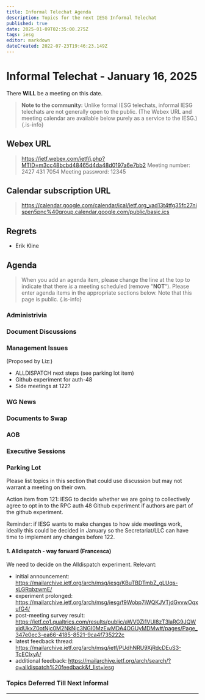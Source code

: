 ```yaml
---
title: Informal Telechat Agenda
description: Topics for the next IESG Informal Telechat
published: true
date: 2025-01-09T02:35:00.275Z
tags: iesg
editor: markdown
dateCreated: 2022-07-23T19:46:23.149Z
---
```


# Informal Telechat - January 16, 2025

There **WILL** be a meeting on this date.

> **Note to the community:** Unlike formal IESG telechats, informal IESG telechats are not generally open to the public. (The Webex URL and meeting calendar are available below purely as a service to the IESG.)
{.is-info}

## Webex URL

> https://ietf.webex.com/ietf/j.php?MTID=m3cc48bcbd48465d4da48d0197a6e7bb2
Meeting number: 2427 431 7054
Meeting password: 12345 


## Calendar subscription URL

> https://calendar.google.com/calendar/ical/ietf.org_vad13t4tfg35fc27nispen5pnc%40group.calendar.google.com/public/basic.ics


## Regrets

* Erik Kline

## Agenda

> When you add an agenda item, please change the line at the top to indicate that there *is* a meeting scheduled (remove "**NOT**"). Please enter agenda items in the appropriate sections below.
Note that this page is public.
{.is-info}

### Administrivia



### Document Discussions



### Management Issues

(Proposed by Liz:)
- ALLDISPATCH next steps (see parking lot item)
- Github experiment for auth-48
- Side meetings at 122?


### WG News 

### Documents to Swap 



### AOB

### Executive Sessions


### Parking Lot
Please list topics in this section that could use discussion but may not warrant a meeting on their own. 

Action item from 121:  IESG to decide whether we are going to collectively agree to opt in 
    to the RPC auth 48 Github experiment if authors are part of the 
    github experiment.
    
Reminder: if IESG wants to make changes to how side meetings work, ideally this could be decided in January so the Secretariat/LLC can have time to implement any changes before 122.

#### 1. Alldispatch - way forward (Francesca)

We need to decide on the Alldispatch experiment. Relevant:
- initial announcement: https://mailarchive.ietf.org/arch/msg/iesg/KBuTBDTmbZ_gLUqs-sLGRqbzwmE/
- experiment prolonged: https://mailarchive.ietf.org/arch/msg/iesg/f9Wobp7iWQKJVTjdGvvwOqxufG4/
- post-meeting survey result: https://ietf.co1.qualtrics.com/results/public/aWV0Zi1VUl8zT3laRG9JQWxidUkxZ0otNjc0M2NkNjc3NGI0MzEwMDA4OGUyMDMw#/pages/Page_347e0ec3-ea66-4185-8521-9ca4f735222c
- latest feedback thread: https://mailarchive.ietf.org/arch/msg/ietf/PUdhNRU9XjRdcDEuS3-TcEClxyA/
- additional feedback: https://mailarchive.ietf.org/arch/search/?q=alldispatch%20feedback&f_list=iesg

### Topics Deferred Till Next Informal 

-------


